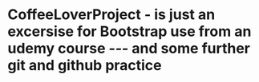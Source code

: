 # CoffeeLoverProject - is just an excersise for Bootstrap use from an udemy course --- and some further git and github practice
